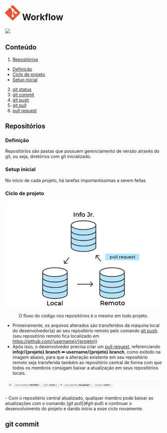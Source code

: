 # ![git logo](../imgs/Git.png) Workflow

![](https://img.shields.io/badge/documenta%C3%A7%C3%A3o-em%20desenvolvimento-informational.svg)
<br/>
## Conteúdo
1. [Repositórios](#reposit-rios)<br/>
 *  [Definição](#defini-o)<br/>
 *  [Ciclo de projeto](#ciclo-de-projeto)<br/>
 *  [Setup inicial](#setup-inicial)<br/>
2. [git status]()<br/>
3. [git commit](#git-commit)<br/>
4. [git push]()<br/>
5. [git pull]()<br/>
6. [pull request]()<br/>

## Repositórios

### Definição
Repositórios são pastas que possuem gerenciamento de versão através do git, ou seja, diretórios com git inicializado.

### Setup inicial
No início de cada projeto, há tarefas importantíssimas a serem feitas 

### Ciclo de projeto
<p align="center">
   <img src="../imgs/repos.png">
</p>

<p align="center">
    O fluxo do código nos repositórios é o mesmo em todo projeto.
</p>

- Primeiramente, os arquivos alterados são transferidos da máquina local do desenvolvedor(a) ao seu repositório remoto pelo comando [git push](#git-push). (seu repositório remoto fica localizado em https://github.com/{username}/{projeto})
- Após isso, o desenvolvedor precisa criar um [pull request](#pull-request), referenciando **infojr/{projeto} branch ⬅ username/{projeto} branch**, como exibido na imagem abaixo, para que a alteração existente em seu repositório remoto seja transferida também ao repositório central de forma com que todos os membros consigam baixar a atualização em seus repositórios locais.
<p align="center">
   <img src="../imgs/branchtobranch.png">
</p>
- Com o repositório central atualizado, qualquer membro pode baixar as atualizações com o comando [git pull](#git-pull) e continuar o desenvolvimento do projeto e dando início a esse ciclo novamente.


## git commit

